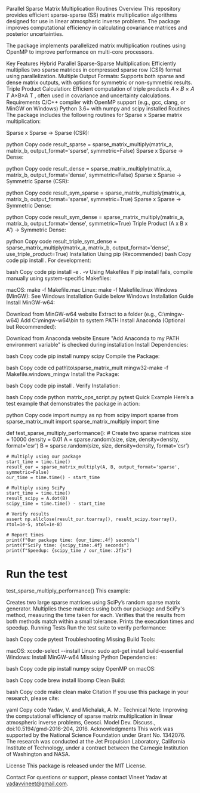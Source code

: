Parallel Sparse Matrix Multiplication Routines
Overview
This repository provides efficient sparse-sparse (SS) matrix multiplication algorithms designed for use in linear atmospheric inverse problems. The package improves computational efficiency in calculating covariance matrices and posterior uncertainties.

The package implements parallelized matrix multiplication routines using OpenMP to improve performance on multi-core processors.

Key Features
Hybrid Parallel Sparse-Sparse Multiplication: Efficiently multiplies two sparse matrices in compressed sparse row (CSR) format using parallelization.
Multiple Output Formats: Supports both sparse and dense matrix outputs, with options for symmetric or non-symmetric results.
Triple Product Calculation: Efficient computation of triple products 
𝐴
×
𝐵
×
𝐴
𝑇
A×B×A 
T
 , often used in covariance and uncertainty calculations.
Requirements
C/C++ compiler with OpenMP support (e.g., gcc, clang, or MinGW on Windows)
Python 3.6+ with numpy and scipy installed
Routines
The package includes the following routines for Sparse x Sparse matrix multiplication:

Sparse x Sparse → Sparse (CSR):

python
Copy code
result_sparse = sparse_matrix_multiply(matrix_a, matrix_b, output_format='sparse', symmetric=False)
Sparse x Sparse → Dense:

python
Copy code
result_dense = sparse_matrix_multiply(matrix_a, matrix_b, output_format='dense', symmetric=False)
Sparse x Sparse → Symmetric Sparse (CSR):

python
Copy code
result_sym_sparse = sparse_matrix_multiply(matrix_a, matrix_b, output_format='sparse', symmetric=True)
Sparse x Sparse → Symmetric Dense:

python
Copy code
result_sym_dense = sparse_matrix_multiply(matrix_a, matrix_b, output_format='dense', symmetric=True)
Triple Product (A x B x A') → Symmetric Dense:

python
Copy code
result_triple_sym_dense = sparse_matrix_multiply(matrix_a, matrix_b, output_format='dense', use_triple_product=True)
Installation
Using pip (Recommended)
bash
Copy code
pip install .
For development:

bash
Copy code
pip install -e . -v
Using Makefiles
If pip install fails, compile manually using system-specific Makefiles:

macOS: make -f Makefile.mac
Linux: make -f Makefile.linux
Windows (MinGW): See Windows Installation Guide below
Windows Installation Guide
Install MinGW-w64:

Download from MinGW-w64 website
Extract to a folder (e.g., C:\mingw-w64)
Add C:\mingw-w64\bin to system PATH
Install Anaconda (Optional but Recommended):

Download from Anaconda website
Ensure "Add Anaconda to my PATH environment variable" is checked during installation
Install Dependencies:

bash
Copy code
pip install numpy scipy
Compile the Package:

bash
Copy code
cd path\to\sparse_matrix_mult
mingw32-make -f Makefile.windows_mingw
Install the Package:

bash
Copy code
pip install .
Verify Installation:

bash
Copy code
python matrix_ops_script.py
pytest
Quick Example
Here’s a test example that demonstrates the package in action:

python
Copy code
import numpy as np
from scipy import sparse
from sparse_matrix_mult import sparse_matrix_multiply
import time

def test_sparse_multiply_performance():
    # Create two sparse matrices
    size = 10000
    density = 0.01
    A = sparse.random(size, size, density=density, format='csr')
    B = sparse.random(size, size, density=density, format='csr')

    # Multiply using our package
    start_time = time.time()
    result_our = sparse_matrix_multiply(A, B, output_format='sparse', symmetric=False)
    our_time = time.time() - start_time

    # Multiply using SciPy
    start_time = time.time()
    result_scipy = A.dot(B)
    scipy_time = time.time() - start_time

    # Verify results
    assert np.allclose(result_our.toarray(), result_scipy.toarray(), rtol=1e-5, atol=1e-8)
    
    # Report times
    print(f"Our package time: {our_time:.4f} seconds")
    print(f"SciPy time: {scipy_time:.4f} seconds")
    print(f"Speedup: {scipy_time / our_time:.2f}x")

# Run the test
test_sparse_multiply_performance()
This example:

Creates two large sparse matrices using SciPy’s random sparse matrix generator.
Multiplies these matrices using both our package and SciPy's method, measuring the time taken for each.
Verifies that the results from both methods match within a small tolerance.
Prints the execution times and speedup.
Running Tests
Run the test suite to verify performance:

bash
Copy code
pytest
Troubleshooting
Missing Build Tools:

macOS: xcode-select --install
Linux: sudo apt-get install build-essential
Windows: Install MinGW-w64
Missing Python Dependencies:

bash
Copy code
pip install numpy scipy
OpenMP on macOS:

bash
Copy code
brew install libomp
Clean Build:

bash
Copy code
make clean
make
Citation
If you use this package in your research, please cite:

yaml
Copy code
Yadav, V. and Michalak, A. M.: Technical Note: Improving the computational efficiency of sparse matrix multiplication in linear atmospheric inverse problems, Geosci. Model Dev. Discuss., doi:10.5194/gmd-2016-204, 2016.
Acknowledgments
This work was supported by the National Science Foundation under Grant No. 1342076. The research was conducted at the Jet Propulsion Laboratory, California Institute of Technology, under a contract between the Carnegie Institution of Washington and NASA.

License
This package is released under the MIT License.

Contact
For questions or support, please contact Vineet Yadav at yadavvineet@gmail.com.




